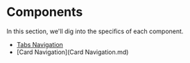 # Components

In this section, we'll dig into the specifics of each component.

* [Tabs Navigation](TabsNavigation.md)
* [Card Navigation](Card Navigation.md)

